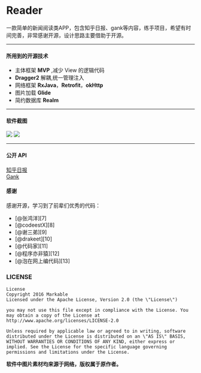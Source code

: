 # Reader
一款简单的新闻阅读类APP，包含知乎日报、gank等内容，练手项目，希望有时间完善，非常感谢开源，设计思路主要借助于开源。

-------------

#### 所用到的开源技术
 - 主体框架 **MVP** ,减少 View 的逻辑代码
 - **Dragger2** 解耦,统一管理注入
 - 网络框架 **RxJava**，**Retrofit**，**okHttp**
 - 图片加载 **Glide**
 - 简约数据库 **Realm**

 ---------------

#### 软件截图
![][image-0]
![][image-1]





-----------------------

#### 公开 API
[知乎日报](https://github.com/izzyleung/ZhihuDailyPurify/wiki/%E7%9F%A5%E4%B9%8E%E6%97%A5%E6%8A%A5-API-%E5%88%86%E6%9E%90)      
 [Gank](http://gank.io/api)


#### 感谢
感谢开源，学习到了前辈们优秀的代码：
- [@张鸿洋][7]
- [@codeestX][8]
- [@谢三弟][9]
- [@drakeet][10]
- [@代码家][11]
- [@程序亦非猿][12]
- [@泡在网上编代码][13]

### LICENSE

```
License
Copyright 2016 Markable
Licensed under the Apache License, Version 2.0 (the \"License\")

you may not use this file except in compliance with the License. You may obtain a copy of the License at http://www.apache.org/licenses/LICENSE-2.0

Unless required by applicable law or agreed to in writing, software distributed under the License is distributed on an \"AS IS\" BASIS, WITHOUT WARRANTIES OR CONDITIONS OF ANY KIND, either express or implied. See the License for the specific language governing permissions and limitations under the License.
```



__软件中图片素材均来源于网络，版权属于原作者。__

[image-0]:  images/app_1.png
[image-1]:  images/app_2.png
